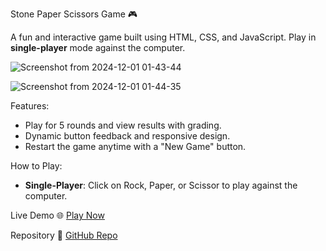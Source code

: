 
Stone Paper Scissors Game 🎮

A fun and interactive game built using HTML, CSS, and JavaScript. Play in **single-player** mode against the computer.



![Screenshot from 2024-12-01 01-43-44](https://github.com/user-attachments/assets/eb34c3ce-7882-46da-974f-e3605caa1e5b)




![Screenshot from 2024-12-01 01-44-35](https://github.com/user-attachments/assets/01542b55-b69b-4c4f-b0ce-2eb40b550b8a)

Features:

- Play for 5 rounds and view results with grading.
- Dynamic button feedback and responsive design.
- Restart the game anytime with a "New Game" button.

How to Play:
- **Single-Player**: Click on Rock, Paper, or Scissor to play against the computer.

Live Demo 🌐
[Play Now](https://amanc77.github.io/stone_Paper_Scissor/)

Repository 📂
[GitHub Repo](https://github.com/Amanc77/stone_Paper_Scissor)
